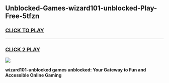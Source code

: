 
## Unblocked-Games-wizard101-unblocked-Play-Free-5tfzn
<h3>
<a href="https://premium76.site?title=wizard101-unblocked&ref=18A1">CLICK TO PLAY</a></h3>
<hr>

<h3>
<a href="https://premium76.site?title=wizard101-unblocked&ref=18A1">CLICK 2 PLAY</a>
  
</h3>

<a href="https://premium76.site?title=wizard101-unblocked&ref=18A1"><img src="https://clearcache.store/games.png"></a>


**wizard101-unblocked games unblocked: Your Gateway to Fun and Accessible Online Gaming**
